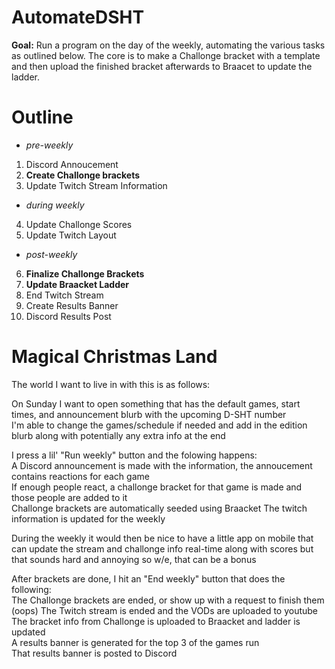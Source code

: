 # AutomateDSHT
**Goal:** Run a program on the day of the weekly, automating the various tasks as outlined below.  The core is to make a Challonge bracket with a template and then upload the finished bracket afterwards to Braacet to update the ladder.


# Outline
* *pre-weekly*
1. Discord Annoucement  
2. **Create Challonge brackets**  
3. Update Twitch Stream Information
* *during weekly*
4. Update Challonge Scores
5. Update Twitch Layout 
* *post-weekly*
6. **Finalize Challonge Brackets**
7. **Update Braacket Ladder**
8. End Twitch Stream
9. Create Results Banner
10. Discord Results Post

# Magical Christmas Land
The world I want to live in with this is as follows:  

On Sunday I want to open something that has the default games, start times, and announcement blurb with the upcoming D-SHT number  
I'm able to change the games/schedule if needed and add in the edition blurb along with potentially any extra info at the end  

I press a lil' "Run weekly" button and the folowing happens:  
A Discord announcement is made with the information, the annoucement contains reactions for each game  
If enough people react, a challonge bracket for that game is made and those people are added to it  
Challonge brackets are automatically seeded using Braacket
The twitch information is updated for the weekly  

During the weekly it would then be nice to have a little app on mobile that can update the stream and challonge info real-time along with scores but that sounds hard and annoying so w/e, that can be a bonus

After brackets are done, I hit an "End weekly" button that does the following:  
The Challonge brackets are ended, or show up with a request to finish them (oops)
The Twitch stream is ended and the VODs are uploaded to youtube  
The bracket info from Challonge is uploaded to Braacket and ladder is updated  
A results banner is generated for the top 3 of the games run  
That results banner is posted to Discord  
